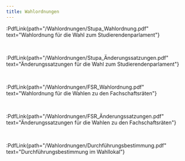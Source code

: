 ```yaml
---
title: Wahlordnungen
---
```


:PdfLink{path="/Wahlordnungen/Stupa_Wahlordnung.pdf" text="Wahlordnung für die Wahl zum Studierendenparlament"}

<br>

:PdfLink{path="/Wahlordnungen/Stupa_Änderungssatzungen.pdf" text="Änderungssatzungen für die Wahl zum Studierendenparlament"}

<br>

:PdfLink{path="/Wahlordnungen/FSR_Wahlordnung.pdf" text="Wahlordnung für die Wahlen zu den Fachschaftsräten"}

<br>

:PdfLink{path="/Wahlordnungen/FSR_Änderungssatzungen.pdf" text="Änderungssatzungen für die Wahlen zu den Fachschaftsräten"}

<br>

:PdfLink{path="/Wahlordnungen/Durchführungsbestimmung.pdf" text="Durchführungsbestimmung im Wahllokal"}

